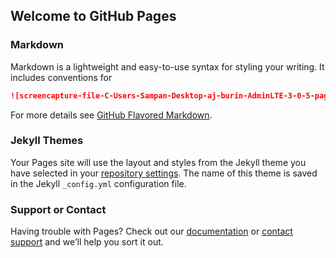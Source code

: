 ## Welcome to GitHub Pages




### Markdown

Markdown is a lightweight and easy-to-use syntax for styling your writing. It includes conventions for

```markdown
![screencapture-file-C-Users-Sampan-Desktop-aj-burin-AdminLTE-3-0-5-pages-gallery-html-2020-09-06-18_05_58](https://user-images.githubusercontent.com/45837589/92325219-042a2e80-f073-11ea-920a-ce07d2526329.png)

```

For more details see [GitHub Flavored Markdown](https://guides.github.com/features/mastering-markdown/).

### Jekyll Themes

Your Pages site will use the layout and styles from the Jekyll theme you have selected in your [repository settings](https://github.com/sampan6108111007/adminlte/settings). The name of this theme is saved in the Jekyll `_config.yml` configuration file.

### Support or Contact

Having trouble with Pages? Check out our [documentation](https://docs.github.com/categories/github-pages-basics/) or [contact support](https://github.com/contact) and we’ll help you sort it out.
